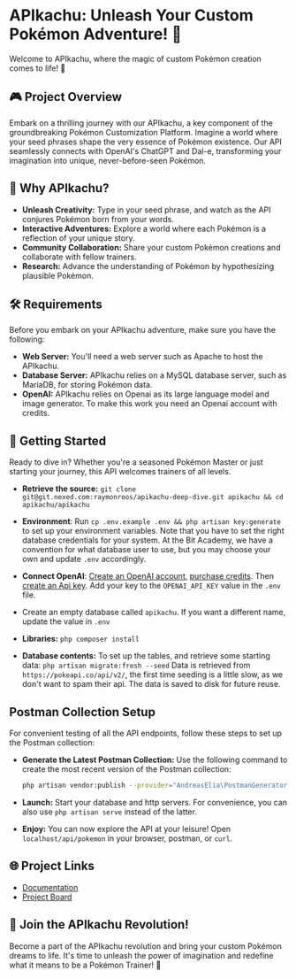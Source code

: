 # APIkachu: Unleash Your Custom Pokémon Adventure! 🚀

Welcome to APIkachu, where the magic of custom Pokémon creation comes to life!
🌟

## 🎮 Project Overview

Embark on a thrilling journey with our APIkachu, a key component of the
groundbreaking Pokémon Customization Platform. Imagine a world where your seed phrases
shape the very essence of Pokémon existence. Our API seamlessly connects with OpenAI's
ChatGPT and Dal-e, transforming your imagination into unique, never-before-seen Pokémon.

## 🌈 Why APIkachu?

- **Unleash Creativity:** Type in your seed phrase, and watch as the API conjures Pokémon
  born from your words.
- **Interactive Adventures:** Explore a world where each Pokémon is a reflection of your
  unique story.
- **Community Collaboration:** Share your custom Pokémon creations and collaborate with
  fellow trainers.
- **Research:** Advance the understanding of Pokémon by hypothesizing plausible Pokémon.

## 🛠️ Requirements

Before you embark on your APIkachu adventure, make sure you have the following:

- **Web Server:** You'll need a web server such as Apache to host the APIkachu.
- **Database Server:** APIkachu relies on a MySQL database server, such as MariaDB,
  for storing Pokémon data.
- **OpenAI:** APIkachu relies on Openai as its large language model and image generator. 
To make this work you need an Openai account with credits.

## 🚀 Getting Started

Ready to dive in? Whether you're a seasoned Pokémon Master or just starting your journey,
this API welcomes trainers of all levels.

- **Retrieve the source:**
  `git clone git@git.nexed.com:raymonroos/apikachu-deep-dive.git apikachu && cd apikachu/apikachu`

- **Environment**: Run `cp .env.example .env && php artisan key:generate` to set up your
  environment variables. Note that you have to set the right database credentials for your
  system. At the Bit Academy, we have a convention for what database user to use, but you
  may choose your own and update `.env` accordingly.

- **Connect OpenAI**: [Create an OpenAI account](https://platform.openai.com/signup),
  [purchase credits](https://platform.openai.com/account/billing/overview). Then [create
  an Api key](https://platform.openai.com/api-keys). Add your key to the `OPENAI_API_KEY`
  value in the `.env` file.

- Create an empty database called `apikachu`. If you want a different name, update the
  value in `.env`

- **Libraries:** `php composer install`

- **Database contents:** To set up the tables, and retrieve some starting data:
  `php artisan migrate:fresh --seed`
  Data is retrieved from `https://pokeapi.co/api/v2/`, the first time seeding is a little
  slow, as we don't want to spam their api. The data is saved to disk for future
  reuse. 

## Postman Collection Setup

For convenient testing of all the API endpoints, follow these steps to set up the Postman collection:

- **Generate the Latest Postman Collection:**
   Use the following command to create the most recent version of the Postman collection:
   ```bash
   php artisan vendor:publish --provider="AndreasElia\PostmanGenerator\PostmanGeneratorServiceProvider" --tag="postman-config" && php artisan export:postman

- **Launch:** Start your database and http servers. For convenience, you can also use 
  `php artisan serve` instead of the latter.

- **Enjoy:** You can now explore the API at your leisure! Open `localhost/api/pokemon` in your
  browser, postman, or `curl`. 

## 🌐 Project Links

- [Documentation](./../docs)
- [Project Board](https://apikachu.atlassian.net/jira/software/projects/SCRUM/boards/1)

## 🎉 Join the APIkachu Revolution!

Become a part of the APIkachu revolution and bring your custom Pokémon dreams to life.
It's time to unleash the power of imagination and redefine what it means to be a Pokémon
Trainer! 🌟
